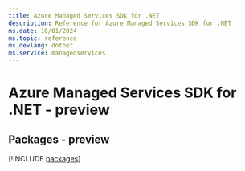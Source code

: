 ```yaml
---
title: Azure Managed Services SDK for .NET
description: Reference for Azure Managed Services SDK for .NET
ms.date: 10/01/2024
ms.topic: reference
ms.devlang: dotnet
ms.service: managedservices
---
```

# Azure Managed Services SDK for .NET - preview
## Packages - preview
[!INCLUDE [packages](managed-services-index.md)]